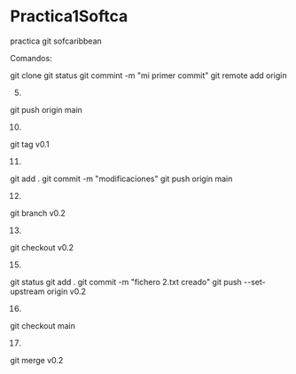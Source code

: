 # Practica1Softca
practica git sofcaribbean

Comandos:

git clone
git status
git commint -m "mi primer commit" 
git remote add origin 

5.
git push origin main

10.
git tag v0.1

11.
git add .
git commit -m "modificaciones"
git push origin main

12.
git branch v0.2

13.
git checkout v0.2

15.
git status
git add .
git commit -m "fichero 2.txt creado"
git push --set-upstream origin v0.2

16.
git checkout main

17.
git merge v0.2


